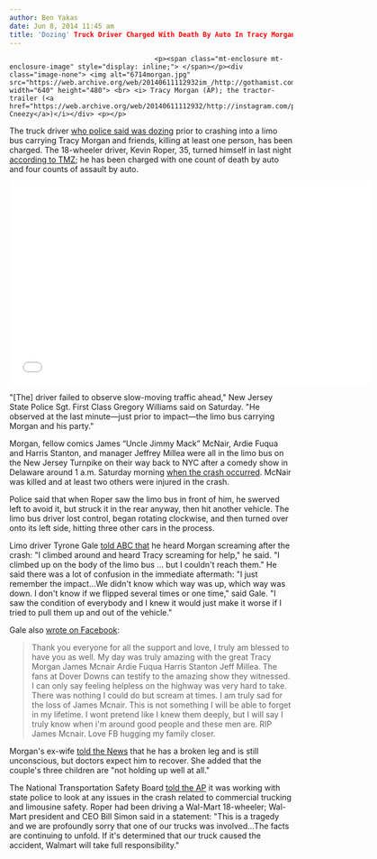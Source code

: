 ```yaml
---
author: Ben Yakas
date: Jun 8, 2014 11:45 am
title: 'Dozing' Truck Driver Charged With Death By Auto In Tracy Morgan Crash
---
```


	
										<p><span class="mt-enclosure mt-enclosure-image" style="display: inline;"> </span></p><div class="image-none"> <img alt="6714morgan.jpg" src="https://web.archive.org/web/20140611112932im_/http://gothamist.com/attachments/byakas/6714morgan.jpg" width="640" height="480"> <br> <i> Tracy Morgan (AP); the tractor-trailer (<a href="https://web.archive.org/web/20140611112932/http://instagram.com/p/o72E4YBlxE/">via Cneezy</a>)</i></div> <p></p>

<p>The truck driver <a href="https://web.archive.org/web/20140611112932/http://gothamist.com/2014/06/07/cops_say_dozing_truck_driver_caused.php">who police said was dozing</a> prior to crashing into a limo bus carrying Tracy Morgan and friends, killing at least one person, has been charged. The 18-wheeler driver, Kevin Roper, 35, turned himself in last night <a href="https://web.archive.org/web/20140611112932/http://www.tmz.com/2014/06/08/tracy-morgan-crash-driver-arrested-released-turn-in/">according to TMZ</a>; he has been charged with one count of death by auto and four counts of assault by auto.</p>

<p><iframe width="640" height="360" src="//web.archive.org/web/20140611112932if_/http://www.youtube.com/embed/RQLzTTvpfsY" frameborder="0" allowfullscreen></iframe></p>

<p>&quot;[The] driver failed to observe slow-moving traffic ahead,&quot; New Jersey State Police Sgt. First Class Gregory Williams said on Saturday. &quot;He observed at the last minute&#x2014;just prior to impact&#x2014;the limo bus carrying Morgan and his party.&quot;</p>

<p>Morgan, fellow comics James &#x201C;Uncle Jimmy Mack&#x201D; McNair, Ardie Fuqua and Harris Stanton, and manager Jeffrey Millea were all in the limo bus on the New Jersey Turnpike on their way back to NYC after a comedy show in Delaware around 1 a.m. Saturday morning <a href="https://web.archive.org/web/20140611112932/http://gothamist.com/2014/06/07/tracy_morgan_in_critical_condition.php">when the crash occurred</a>. McNair was killed and at least two others were injured in the crash. </p>

<p>Police said that when Roper saw the limo bus in front of him, he swerved left to avoid it, but struck it in the rear anyway, then hit another vehicle. The limo bus driver lost control, began rotating clockwise, and then turned over onto its left side, hitting three other cars in the process.</p>

<p>Limo driver Tyrone Gale <a href="https://web.archive.org/web/20140611112932/http://abcnews.go.com/Entertainment/tracy-morgan-screamed-crash-limo-driver-recalls/story?id=24045450">told ABC that</a> he heard Morgan screaming after the crash: &quot;I climbed around and heard Tracy screaming for help,&quot; he said. &quot;I climbed up on the body of the limo bus ... but I couldn&apos;t reach them.&quot; He said there was a lot of confusion in the immediate aftermath: &quot;I just remember the impact...We didn&apos;t know which way was up, which way was down. I don&apos;t know if we flipped several times or one time,&quot; said Gale. &quot;I saw the condition of everybody and I knew it would just make it worse if I tried to pull them up and out of the vehicle.&quot;</p>

<p>Gale also <a href="https://web.archive.org/web/20140611112932/https://www.facebook.com/Limo.Ty">wrote on Facebook</a>:</p>

<blockquote>Thank you everyone for all the support and love, I truly am blessed to have you as well. My day was truly amazing with the great Tracy Morgan James Mcnair Ardie Fuqua Harris Stanton Jeff Millea. The fans at Dover Downs can testify to the amazing show they witnessed. I can only say feeling helpless on the highway was very hard to take. There was nothing I could do but scream at times. I am truly sad for the loss of James Mcnair. This is not something I will be able to forget in my lifetime. I wont pretend like I knew them deeply, but I will say I truly know when i&apos;m around good people and these men are. RIP James Mcnair. Love FB hugging my family closer.</blockquote>

<p>Morgan&apos;s ex-wife <a href="https://web.archive.org/web/20140611112932/http://www.nydailynews.com/new-york/tracy-morgan-critically-injured-new-jersey-crash-article-1.1820672">told the News</a> that he has a broken leg and is still unconscious, but doctors expect him to recover. She added that the couple&apos;s three children are &quot;not holding up well at all.&quot;</p>

<p>The National Transportation Safety Board <a href="https://web.archive.org/web/20140611112932/http://nypost.com/2014/06/08/morgan-remains-hospitalized-as-investigation-continues/">told the AP</a> it was working with state police to look at any issues in the crash related to commercial trucking and limousine safety. Roper had been driving a Wal-Mart 18-wheeler; Wal-Mart president and CEO Bill Simon said in a statement: &quot;This is a tragedy and we are profoundly sorry that one of our trucks was involved...The facts are continuing to unfold. If it&apos;s determined that our truck caused the accident, Walmart will take full responsibility.&quot;</p>					
										
									
				